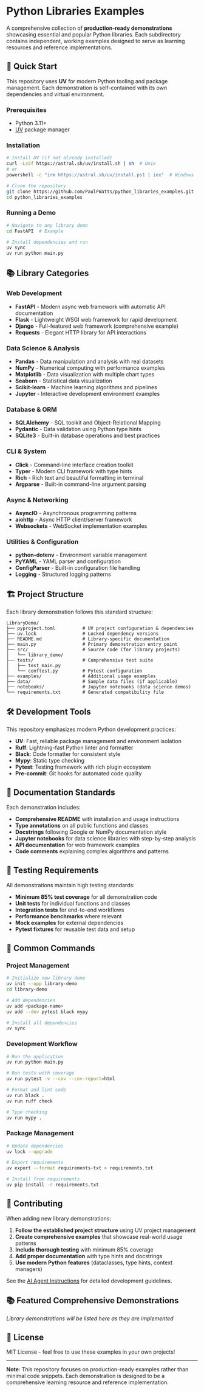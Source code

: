 # Python Libraries Examples

A comprehensive collection of **production-ready demonstrations** showcasing essential and popular Python libraries. Each subdirectory contains independent, working examples designed to serve as learning resources and reference implementations.

## 🚀 Quick Start

This repository uses **UV** for modern Python tooling and package management. Each demonstration is self-contained with its own dependencies and virtual environment.

### Prerequisites

- Python 3.11+ 
- [UV](https://docs.astral.sh/uv/) package manager

### Installation

```bash
# Install UV (if not already installed)
curl -LsSf https://astral.sh/uv/install.sh | sh  # Unix
# or
powershell -c "irm https://astral.sh/uv/install.ps1 | iex"  # Windows

# Clone the repository
git clone https://github.com/PaulFWatts/python_libraries_examples.git
cd python_libraries_examples
```

### Running a Demo

```bash
# Navigate to any library demo
cd FastAPI  # Example

# Install dependencies and run
uv sync
uv run python main.py
```

## 📚 Library Categories

### Web Development
- **FastAPI** - Modern async web framework with automatic API documentation
- **Flask** - Lightweight WSGI web framework for rapid development
- **Django** - Full-featured web framework (comprehensive example)
- **Requests** - Elegant HTTP library for API interactions

### Data Science & Analysis
- **Pandas** - Data manipulation and analysis with real datasets
- **NumPy** - Numerical computing with performance examples
- **Matplotlib** - Data visualization with multiple chart types
- **Seaborn** - Statistical data visualization
- **Scikit-learn** - Machine learning algorithms and pipelines
- **Jupyter** - Interactive development environment examples

### Database & ORM
- **SQLAlchemy** - SQL toolkit and Object-Relational Mapping
- **Pydantic** - Data validation using Python type hints
- **SQLite3** - Built-in database operations and best practices

### CLI & System
- **Click** - Command-line interface creation toolkit
- **Typer** - Modern CLI framework with type hints
- **Rich** - Rich text and beautiful formatting in terminal
- **Argparse** - Built-in command-line argument parsing

### Async & Networking
- **AsyncIO** - Asynchronous programming patterns
- **aiohttp** - Async HTTP client/server framework
- **Websockets** - WebSocket implementation examples

### Utilities & Configuration
- **python-dotenv** - Environment variable management
- **PyYAML** - YAML parser and configuration
- **ConfigParser** - Built-in configuration file handling
- **Logging** - Structured logging patterns

## 🏗️ Project Structure

Each library demonstration follows this standard structure:

```
LibraryDemo/
├── pyproject.toml          # UV project configuration & dependencies
├── uv.lock                 # Locked dependency versions
├── README.md               # Library-specific documentation
├── main.py                 # Primary demonstration entry point
├── src/                    # Source code (for library projects)
│   └── library_demo/
├── tests/                  # Comprehensive test suite
│   ├── test_main.py
│   └── conftest.py         # Pytest configuration
├── examples/               # Additional usage examples
├── data/                   # Sample data files (if applicable)
├── notebooks/              # Jupyter notebooks (data science demos)
└── requirements.txt        # Generated compatibility file
```

## 🛠️ Development Tools

This repository emphasizes modern Python development practices:

- **UV**: Fast, reliable package management and environment isolation
- **Ruff**: Lightning-fast Python linter and formatter
- **Black**: Code formatter for consistent style
- **Mypy**: Static type checking
- **Pytest**: Testing framework with rich plugin ecosystem
- **Pre-commit**: Git hooks for automated code quality

## 📖 Documentation Standards

Each demonstration includes:

- **Comprehensive README** with installation and usage instructions
- **Type annotations** on all public functions and classes  
- **Docstrings** following Google or NumPy documentation style
- **Jupyter notebooks** for data science libraries with step-by-step analysis
- **API documentation** for web framework examples
- **Code comments** explaining complex algorithms and patterns

## 🧪 Testing Requirements

All demonstrations maintain high testing standards:

- **Minimum 85% test coverage** for all demonstration code
- **Unit tests** for individual functions and classes
- **Integration tests** for end-to-end workflows
- **Performance benchmarks** where relevant
- **Mock examples** for external dependencies
- **Pytest fixtures** for reusable test data and setup

## 🔧 Common Commands

### Project Management
```bash
# Initialize new library demo
uv init --app library-demo
cd library-demo

# Add dependencies
uv add <package-name>
uv add --dev pytest black mypy

# Install all dependencies
uv sync
```

### Development Workflow
```bash
# Run the application
uv run python main.py

# Run tests with coverage
uv run pytest -v --cov --cov-report=html

# Format and lint code
uv run black .
uv run ruff check

# Type checking
uv run mypy .
```

### Package Management
```bash
# Update dependencies
uv lock --upgrade

# Export requirements
uv export --format requirements-txt > requirements.txt

# Install from requirements
uv pip install -r requirements.txt
```

## 🤝 Contributing

When adding new library demonstrations:

1. **Follow the established project structure** using UV project management
2. **Create comprehensive examples** that showcase real-world usage patterns
3. **Include thorough testing** with minimum 85% coverage
4. **Add proper documentation** with type hints and docstrings
5. **Use modern Python features** (dataclasses, type hints, context managers)

See the [AI Agent Instructions](.github/copilot-instructions.md) for detailed development guidelines.

## 📚 Featured Comprehensive Demonstrations

*Library demonstrations will be listed here as they are implemented*

## 📄 License

MIT License - feel free to use these examples in your own projects!

---

**Note**: This repository focuses on production-ready examples rather than minimal code snippets. Each demonstration is designed to be a comprehensive learning resource and reference implementation.
